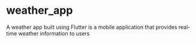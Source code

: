 # weather_app
A weather app built using Flutter is a mobile application that provides real-time weather information to users
